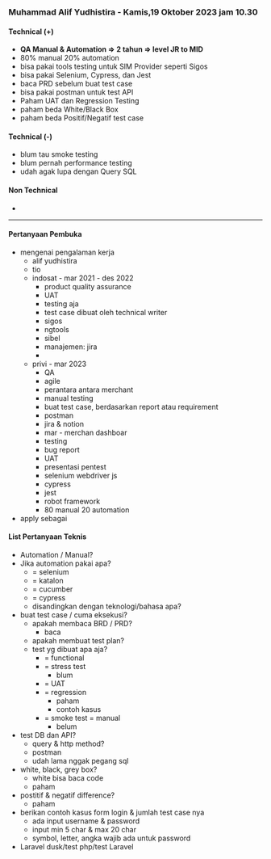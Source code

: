### Muhammad Alif Yudhistira - Kamis,19 Oktober 2023 jam 10.30

#### Technical (+) 

- **QA Manual & Automation => 2 tahun => level JR to MID**  
- 80% manual 20% automation
- bisa pakai tools testing untuk SIM Provider seperti Sigos
- bisa pakai Selenium, Cypress, dan Jest
- baca PRD sebelum buat test case
- bisa pakai postman untuk test API
- Paham UAT dan Regression Testing
- paham beda White/Black Box
- paham beda Positif/Negatif test case

#### Technical (-)  

- blum tau smoke testing
- blum pernah performance testing
- udah agak lupa dengan Query SQL

#### Non Technical  

- 

---

#### Pertanyaan Pembuka

- mengenai pengalaman kerja  
	- alif yudhistira
	- tio
	- indosat - mar 2021 - des 2022
		- product quality assurance
		- UAT
		- testing aja
		- test case dibuat oleh technical writer
		- sigos
		- ngtools
		- sibel
		- manajemen: jira
		- 
	- privi - mar 2023
		- QA
		- agile
		- perantara antara merchant
		- manual testing
		- buat test case, berdasarkan report atau requirement
		- postman
		- jira & notion
		- mar - merchan dashboar
		- testing
		- bug report
		- UAT
		- presentasi pentest
		- selenium webdriver js
		- cypress
		- jest
		- robot framework
		- 80 manual 20 automation
- apply sebagai


#### List Pertanyaan Teknis

- Automation / Manual?  
- Jika automation pakai apa?
	- = selenium
	- = katalon
	- = cucumber
	- = cypress
	- disandingkan dengan teknologi/bahasa apa?
- buat test case / cuma eksekusi?
	- apakah membaca BRD / PRD?
		- baca
	- apakah membuat test plan?
	- test yg dibuat apa aja?
		- = functional
		- = stress test
			- blum
		- = UAT
		- = regression
			- paham
			- contoh kasus
		- = smoke test = manual
			- belum
- test DB dan API?
	- query & http method?
	- postman
	- udah lama nggak pegang sql
- white, black, grey box?
	- white bisa baca code
	- paham
- postitif & negatif difference?
	- paham
- berikan contoh kasus form login & jumlah test case nya
	- ada input username & password
	- input min 5 char & max 20 char
	- symbol, letter, angka wajib ada untuk password
- Laravel dusk/test php/test Laravel